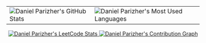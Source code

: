 <table align="center">
  <td valign="middle">
    <img
      style="float: middle"
      title="Daniel Parizher's GitHub Stats"
      alt="Daniel Parizher's GitHub Stats"
      src="https://github-readme-stats.vercel.app/api?username=danielparizher&show_icons=true&hide_border=false&count_private=true&include_all_commits=true&theme=github_dark"
    />
  </td>
  <td valign="middle">
    <img
      style="float: middle"
      title="Daniel Parizher's Most Used Languages"
      alt="Daniel Parizher's Most Used Languages"
      src="https://github-readme-stats.vercel.app/api/top-langs/?username=danielparizher&theme=github_dark"
    />
  </td>
</table>
<p align="center">
  <a href="https://leetcode.com/dparizher/">
    <img
      title="Daniel Parizher's LeetCode Stats"
      alt="Daniel Parizher's LeetCode Stats"
      src="https://leetcard.jacoblin.cool/dparizher?theme=nord&font=Roboto&ext=activity"
    />
  </a>
  <a href="https://github.com/danielparizher">
    <img
      title="Daniel Parizher's Contribution Graph"
      alt="Daniel Parizher's Contribution Graph"
      src="https://github-readme-activity-graph.vercel.app/graph?username=danielparizher&theme=github"
    />
  </a>
</p>
